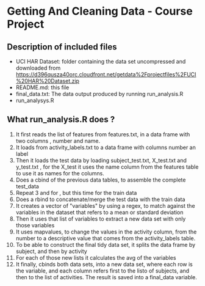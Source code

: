 # Getting And Cleaning Data - Course Project

## Description of included files

* UCI HAR Dataset: folder containing the data set uncompressed and downloaded from https://d396qusza40orc.cloudfront.net/getdata%2Fprojectfiles%2FUCI%20HAR%20Dataset.zip
* README.md: this file
* final_data.txt: The data output produced by running run_analysis.R
* run_analysys.R

## What run_analysis.R does ?

1. It first reads the list of features from features.txt, in a data frame with two columns , number and name.
2. It loads from activity_labels.txt to a data frame with columns number an label
3. Then it loads the test data by loading subject_test.txt, X_test.txt and y_test.txt , for the X_test it uses the name column from the features table to use it as names for the columns.
4. Does a cbind of the previous data tables, to assemble the complete test_data
5. Repeat 3 and for , but this time for the train data
6. Does a rbind to concatenate/merge the test data with the train data
7. It creates a vector of "variables" by using a regex, to match against the variables in the dataset that refers to a mean or standard deviation
8. Then it uses that list of variables to extract a new data set with only those variables
9. It uses mapvalues, to change the values in the activity column, from the number to a descriptive value that comes from the activity_labels table.
10. To be able to construct the final tidy data set, it splits the data frame by subject, and then by activity
11. For each of those new lists it calculates the avg of the variables
12. It finally, cbinds both data sets, into a new data set, where each row is the variable, and each column refers first to the listo of subjects, and then to the list of activities. The result is saved into a final_data variable.
